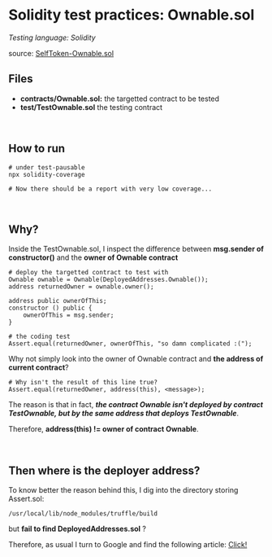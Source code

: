 # Solidity test practices: Ownable.sol


*Testing language: Solidity*

source: [SelfToken-Ownable.sol](https://github.com/selftoken-projects/self-token/blob/master/contracts/openzeppelin-solidity/ownership/Ownable.sol)

## Files
- **contracts/Ownable.sol:**
the targetted contract to be tested
- **test/TestOwnable.sol**
the testing contract

<br>

## How to run
```
# under test-pausable
npx solidity-coverage

# Now there should be a report with very low coverage...
```

<br>

## Why?
Inside the TestOwnable.sol, I inspect the difference between **msg.sender of constructor()** and the **owner of Ownable contract**
```
# deploy the targetted contract to test with
Ownable ownable = Ownable(DeployedAddresses.Ownable());
address returnedOwner = ownable.owner();
```

```
address public ownerOfThis;
constructor () public {
    ownerOfThis = msg.sender;
}
```
```
# the coding test
Assert.equal(returnedOwner, ownerOfThis, "so damn complicated :(");
```
Why not simply look into the owner of Ownable contract and **the address of current contract**?
```
# Why isn't the result of this line true?
Assert.equal(returnedOwner, address(this), <message>);
```

The reason is that in fact, ***the contract Ownable isn't deployed by contract TestOwnable, but by the same address that deploys TestOwnable***.

Therefore, **address(this) != owner of contract Ownable**.

<br>

## Then where is the deployer address?
To know better the reason behind this, I dig into the directory storing Assert.sol:
```
/usr/local/lib/node_modules/truffle/build
```
but **fail to find DeployedAddresses.sol** ?

Therefore, as usual I turn to Google and find the following article: [Click!](http://www.talkcrypto.org/blog/2019/01/11/where-is-deployedaddresses-sol-when-testing-in-truffle/)

